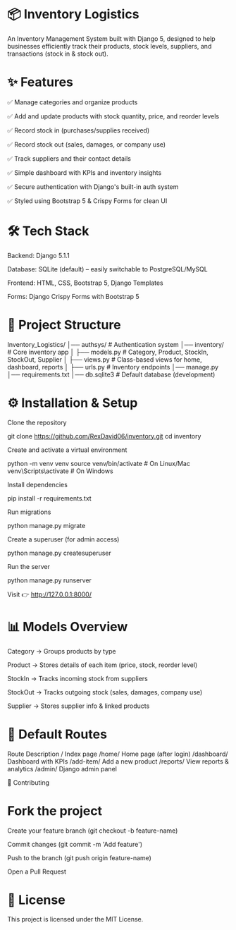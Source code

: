 # 📦 Inventory Logistics

An Inventory Management System built with Django 5, designed to help businesses efficiently track their products, stock levels, suppliers, and transactions (stock in & stock out).

# ✨ Features

✅ Manage categories and organize products

✅ Add and update products with stock quantity, price, and reorder levels

✅ Record stock in (purchases/supplies received)

✅ Record stock out (sales, damages, or company use)

✅ Track suppliers and their contact details

✅ Simple dashboard with KPIs and inventory insights

✅ Secure authentication with Django's built-in auth system

✅ Styled using Bootstrap 5 & Crispy Forms for clean UI

# 🛠 Tech Stack

Backend: Django 5.1.1

Database: SQLite (default) – easily switchable to PostgreSQL/MySQL

Frontend: HTML, CSS, Bootstrap 5, Django Templates

Forms: Django Crispy Forms with Bootstrap 5

# 📂 Project Structure
Inventory_Logistics/
│── authsys/           # Authentication system
│── inventory/         # Core inventory app
│   ├── models.py      # Category, Product, StockIn, StockOut, Supplier
│   ├── views.py       # Class-based views for home, dashboard, reports
│   ├── urls.py        # Inventory endpoints
│── manage.py
│── requirements.txt
│── db.sqlite3         # Default database (development)

# ⚙️ Installation & Setup

Clone the repository

git clone https://github.com/RexDavid06/inventory.git
cd inventory


Create and activate a virtual environment

python -m venv venv
source venv/bin/activate    # On Linux/Mac
venv\Scripts\activate       # On Windows


Install dependencies

pip install -r requirements.txt


Run migrations

python manage.py migrate


Create a superuser (for admin access)

python manage.py createsuperuser


Run the server

python manage.py runserver


Visit 👉 http://127.0.0.1:8000/

# 📊 Models Overview

Category → Groups products by type

Product → Stores details of each item (price, stock, reorder level)

StockIn → Tracks incoming stock from suppliers

StockOut → Tracks outgoing stock (sales, damages, company use)

Supplier → Stores supplier info & linked products

# 🔑 Default Routes
Route	Description
/	Index page
/home/	Home page (after login)
/dashboard/	Dashboard with KPIs
/add-item/	Add a new product
/reports/	View reports & analytics
/admin/	Django admin panel

🤝 Contributing

# Fork the project

Create your feature branch (git checkout -b feature-name)

Commit changes (git commit -m 'Add feature')

Push to the branch (git push origin feature-name)

Open a Pull Request

# 📜 License

This project is licensed under the MIT License.

